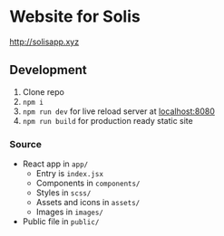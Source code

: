 Website for Solis
=======

http://solisapp.xyz

## Development

1. Clone repo
2. `npm i`
3. `npm run dev` for live reload server at [localhost:8080](http://localhost:8080)
4. `npm run build` for production ready static site

### Source

- React app in `app/`
    + Entry is `index.jsx`
    + Components in `components/`
    + Styles in `scss/`
    + Assets and icons in `assets/`
    + Images in `images/`
- Public file in `public/`
